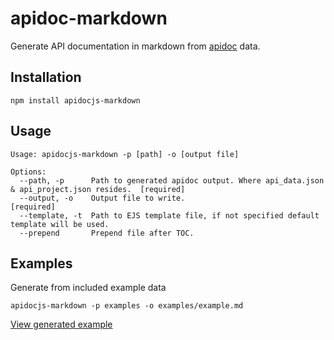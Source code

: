 # apidoc-markdown

Generate API documentation in markdown from [apidoc](https://github.com/apidoc/apidoc) data.

## Installation

	npm install apidocjs-markdown

## Usage

	Usage: apidocjs-markdown -p [path] -o [output file]

	Options:
	  --path, -p      Path to generated apidoc output. Where api_data.json & api_project.json resides.  [required]
	  --output, -o    Output file to write.                                                             [required]
	  --template, -t  Path to EJS template file, if not specified default template will be used.
	  --prepend       Prepend file after TOC.

## Examples

Generate from included example data

	apidocjs-markdown -p examples -o examples/example.md


[View generated example](https://github.com/hjue/node-apidoc-markdown/blob/master/examples/example.md)